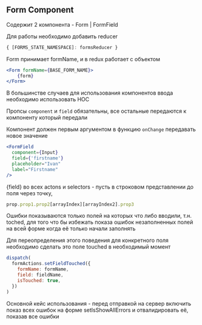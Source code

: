 ## Form Component

Содержит 2 компонента - Form | FormField

Для работы необходимо добавить reducer 

```js script
{ [FORMS_STATE_NAMESPACE]: formsReducer }
```

Form принимает formName, и в redux работает с объектом 

```jsx
<Form formName={BASE_FORM_NAME}>
    {form}
</Form>
```

В большинстве случаев для использования компонентов ввода необходимо использовать HOC

Пропсы `component` и `field` обязательны, все остальные передаются к компоненту который передали

Компонент должен первым аргументом в функцию `onChange` передавать новое значение

```jsx
<FormField
  component={Input}
  field={'firstname'}
  placeholder="Ivan"
  label="Firstname"
/>
```

{field} во всех actons и selectors - пусть в строковом представлении до поля через точку, 

```js script
prop.prop1.prop2[arrayIndex][arrayIndex2].prop3
```


Ошибки показываются только полей на которых что либо вводили, т.н. toched, для того что бы избежать показа ошибок незаполненных полей на всей форме когда её только начали заполнять

Для переопределения этого поведения для конкретного поля необходимо сделать это поле touched в необходимый момент

```js script
dispatch(
  formActions.setFieldTouched({
    formName: formName,
    field: fieldName,
    isTouched: true,
  })
)
```


Основной кейс использования - перед отправкой на сервер включить показ всех ошибок на форме setIsShowAllErrors и отвалидировать её, показав все ошибки